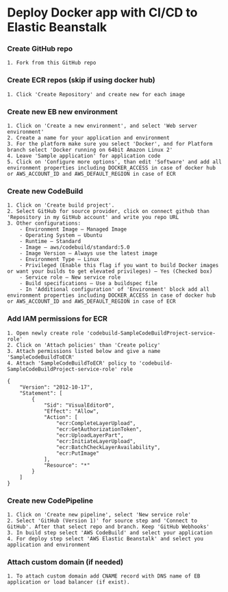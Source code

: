 # Deploy Docker app with CI/CD to Elastic Beanstalk
### Create GitHub repo 
    1. Fork from this GitHub repo 
### Create ECR repos (skip if using docker hub)
    1. Click 'Create Repository' and create new for each image
### Create new EB new environment
    1. Click on 'Create a new environment', and select 'Web server environment'
    2. Create a name for your application and environment
    3. For the platform make sure you select 'Docker', and for Platform branch select 'Docker running on 64bit Amazon Linux 2'
    4. Leave 'Sample application' for application code
    5. Click on 'Configure more options', than edit 'Software' and add all environment properties including DOCKER_ACCESS in case of docker hub or AWS_ACCOUNT_ID and AWS_DEFAULT_REGION in case of ECR
### Create new CodeBuild
    1. Click on 'Create build project'.
    2. Select GitHub for source provider, click on connect github than 'Repository in my GitHub account' and write you repo URL
    3. Other configurations:
        - Environment Image — Managed Image
        - Operating System — Ubuntu
        - Runtime — Standard
        - Image — aws/codebuild/standard:5.0
        - Image Version — Always use the latest image
        - Environment Type — Linux
        - Privileged (Enable this flag if you want to build Docker images or want your builds to get elevated privileges) — Yes (Checked box)
        - Service role — New service role
        - Build specifications — Use a buildspec file
        - In 'Additional configuration' of 'Environment' block add all environment properties including DOCKER_ACCESS in case of docker hub or AWS_ACCOUNT_ID and AWS_DEFAULT_REGION in case of ECR
### Add IAM permissions for ECR   
    1. Open newly create role 'codebuild-SampleCodeBuildProject-service-role'
    2. Click on 'Attach policies' than 'Create policy'
    3. Attach permissions listed below and give a name 'SampleCodeBuildToECR'
    4. Attach 'SampleCodeBuildToECR' policy to 'codebuild-SampleCodeBuildProject-service-role' role
```
{
    "Version": "2012-10-17",
    "Statement": [
        {
            "Sid": "VisualEditor0",
            "Effect": "Allow",
            "Action": [
                "ecr:CompleteLayerUpload",
                "ecr:GetAuthorizationToken",
                "ecr:UploadLayerPart",
                "ecr:InitiateLayerUpload",
                "ecr:BatchCheckLayerAvailability",
                "ecr:PutImage"
            ],
            "Resource": "*"
        }
    ]
}
```
### Create new CodePipeline
    1. Click on 'Create new pipeline', select 'New service role'
    2. Select 'GitHub (Version 1)' for source step and 'Connect to GitHub'. After that select repo and branch. Keep 'GitHub Webhooks'
    3. In build step select 'AWS CodeBuild' and select your application
    4. For deploy step select 'AWS Elastic Beanstalk' and select you application and environment
### Attach custom domain (if needed)
    1. To attach custom domain add CNAME record with DNS name of EB application or load balancer (if exist).
